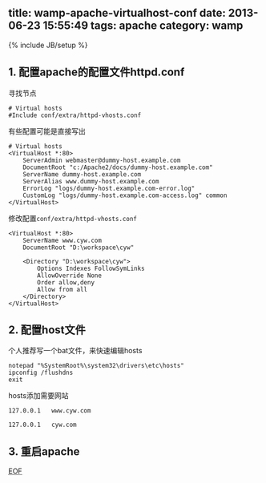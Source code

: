 title: wamp-apache-virtualhost-conf
date: 2013-06-23 15:55:49
tags: apache
category: wamp
---
{% include JB/setup %}

## 1. 配置apache的配置文件httpd.conf


寻找节点

	# Virtual hosts
	#Include conf/extra/httpd-vhosts.conf

有些配置可能是直接写出

	# Virtual hosts
	<VirtualHost *:80>
	    ServerAdmin webmaster@dummy-host.example.com
	    DocumentRoot "c:/Apache2/docs/dummy-host.example.com"
	    ServerName dummy-host.example.com
	    ServerAlias www.dummy-host.example.com
	    ErrorLog "logs/dummy-host.example.com-error.log"
	    CustomLog "logs/dummy-host.example.com-access.log" common
	</VirtualHost>

修改配置`conf/extra/httpd-vhosts.conf`

	<VirtualHost *:80>
	    ServerName www.cyw.com
	    DocumentRoot "D:\workspace\cyw"
	 
	    <Directory "D:\workspace\cyw">
	        Options Indexes FollowSymLinks
	        AllowOverride None
	        Order allow,deny
	        Allow from all
	    </Directory>
	</VirtualHost>


## 2. 配置host文件

个人推荐写一个bat文件，来快速编辑hosts


	notepad "%SystemRoot%\system32\drivers\etc\hosts" 
	ipconfig /flushdns 
	exit


hosts添加需要网站

	
	127.0.0.1	www.cyw.com

	127.0.0.1	cyw.com


## 3. 重启apache

	


















<!-- more -->




<abbr title="End of file">EOF</abbr>